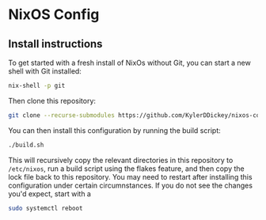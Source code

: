 # NixOS Config

## Install instructions

To get started with a fresh install of NixOs without Git, you can start a new shell with Git installed:

```bash
nix-shell -p git
```

Then clone this repository:

```bash
git clone --recurse-submodules https://github.com/KylerDDickey/nixos-config.git;
```

You can then install this configuration by running the build script:

```bash
./build.sh
```

This will recursively copy the relevant directories in this repository to `/etc/nixos`, run a build script using the flakes feature, and then copy the lock file back to this repository. You may need to restart after installing this configuration under certain circumnstances. If you do not see the changes you'd expect, start with a

```bash
sudo systemctl reboot
```
